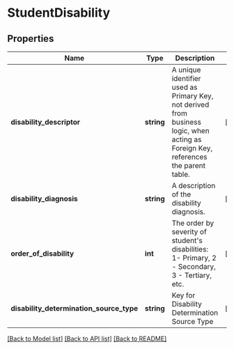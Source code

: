 # StudentDisability

## Properties
Name | Type | Description | Notes
------------ | ------------- | ------------- | -------------
**disability_descriptor** | **string** | A unique identifier used as Primary Key, not derived from business logic, when acting as Foreign Key, references the parent table. | [optional] 
**disability_diagnosis** | **string** | A description of the disability diagnosis. | [optional] 
**order_of_disability** | **int** | The order by severity of student&#39;s disabilities: 1- Primary, 2 - Secondary, 3 - Tertiary, etc. | [optional] 
**disability_determination_source_type** | **string** | Key for Disability Determination Source Type | [optional] 

[[Back to Model list]](../README.md#documentation-for-models) [[Back to API list]](../README.md#documentation-for-api-endpoints) [[Back to README]](../README.md)


